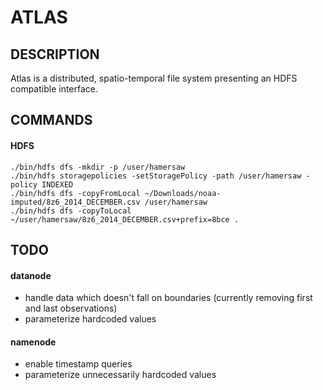 # ATLAS
## DESCRIPTION
Atlas is a distributed, spatio-temporal file system presenting an HDFS compatible interface.

## COMMANDS
#### HDFS
    ./bin/hdfs dfs -mkdir -p /user/hamersaw
    ./bin/hdfs storagepolicies -setStoragePolicy -path /user/hamersaw -policy INDEXED
    ./bin/hdfs dfs -copyFromLocal ~/Downloads/noaa-imputed/8z6_2014_DECEMBER.csv /user/hamersaw
    ./bin/hdfs dfs -copyToLocal ~/user/hamersaw/8z6_2014_DECEMBER.csv+prefix=8bce .

## TODO
#### datanode
- handle data which doesn't fall on boundaries (currently removing first and last observations)
- parameterize hardcoded values
#### namenode
- enable timestamp queries
- parameterize unnecessarily hardcoded values
